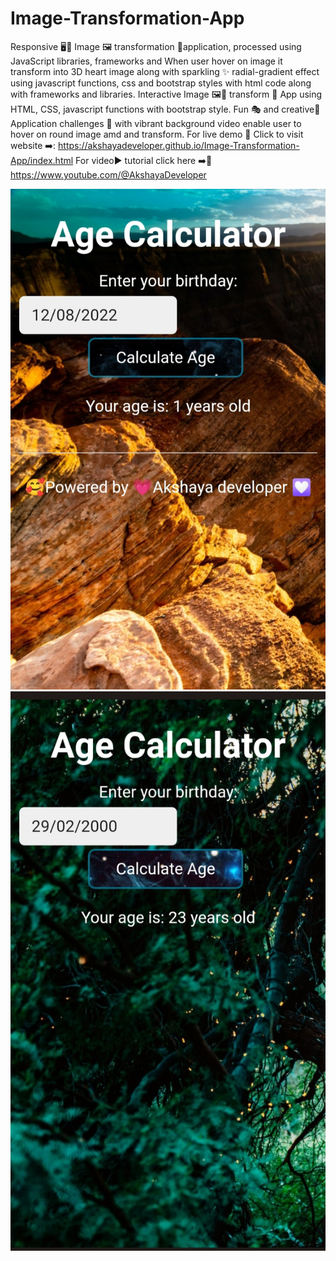 # Image-Transformation-App
Responsive 🖥️📲 Image 🖼️ transformation 🧩application, processed using JavaScript libraries, frameworks and When user hover on image it transform into 3D heart image along with sparkling ✨ radial-gradient effect using javascript functions, css and bootstrap styles with html code along with frameworks and libraries.
Interactive Image 🖼️🧩 transform 🔮 App using HTML, CSS, javascript functions with bootstrap style. Fun 🎭 and creative🎲 Application challenges 🥳 with vibrant background video enable user to hover on round image amd and transform. For live demo 🍰 Click to visit website ➡️: https://akshayadeveloper.github.io/Image-Transformation-App/index.html For video▶️ tutorial click here ➡️🥞 https://www.youtube.com/@AkshayaDeveloper
<br><p></p>
<img src="https://github.com/Akshayadeveloper/Age-Calculator-App/blob/main/IMG_20231229_094622.jpg">
<img src="https://github.com/Akshayadeveloper/Age-Calculator-App/blob/main/IMG_20231229_094614.jpg">
